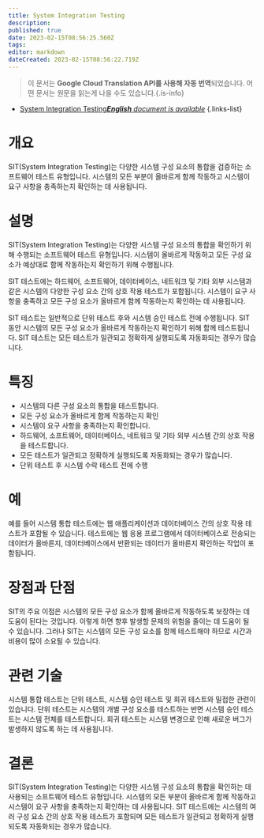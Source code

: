 ```yaml
---
title: System Integration Testing
description: 
published: true
date: 2023-02-15T08:56:25.560Z
tags: 
editor: markdown
dateCreated: 2023-02-15T08:56:22.719Z
---
```


> 이 문서는 **Google Cloud Translation API를 사용해 자동 번역**되었습니다.
어떤 문서는 원문을 읽는게 나을 수도 있습니다.{.is-info}



- [System Integration Testing***English** document is available*](/en/Knowledge-base/Dictionary/system-integration-testing)
{.links-list}


# 개요
SIT(System Integration Testing)는 다양한 시스템 구성 요소의 통합을 검증하는 소프트웨어 테스트 유형입니다. 시스템의 모든 부분이 올바르게 함께 작동하고 시스템이 요구 사항을 충족하는지 확인하는 데 사용됩니다.

# 설명
SIT(System Integration Testing)는 다양한 시스템 구성 요소의 통합을 확인하기 위해 수행되는 소프트웨어 테스트 유형입니다. 시스템이 올바르게 작동하고 모든 구성 요소가 예상대로 함께 작동하는지 확인하기 위해 수행됩니다.

SIT 테스트에는 하드웨어, 소프트웨어, 데이터베이스, 네트워크 및 기타 외부 시스템과 같은 시스템의 다양한 구성 요소 간의 상호 작용 테스트가 포함됩니다. 시스템이 요구 사항을 충족하고 모든 구성 요소가 올바르게 함께 작동하는지 확인하는 데 사용됩니다.

SIT 테스트는 일반적으로 단위 테스트 후와 시스템 승인 테스트 전에 수행됩니다. SIT 동안 시스템의 모든 구성 요소가 올바르게 작동하는지 확인하기 위해 함께 테스트됩니다. SIT 테스트는 모든 테스트가 일관되고 정확하게 실행되도록 자동화되는 경우가 많습니다.

# 특징
- 시스템의 다른 구성 요소의 통합을 테스트합니다.
- 모든 구성 요소가 올바르게 함께 작동하는지 확인
- 시스템이 요구 사항을 충족하는지 확인합니다.
- 하드웨어, 소프트웨어, 데이터베이스, 네트워크 및 기타 외부 시스템 간의 상호 작용을 테스트합니다.
- 모든 테스트가 일관되고 정확하게 실행되도록 자동화되는 경우가 많습니다.
- 단위 테스트 후 시스템 수락 테스트 전에 수행

# 예
예를 들어 시스템 통합 테스트에는 웹 애플리케이션과 데이터베이스 간의 상호 작용 테스트가 포함될 수 있습니다. 테스트에는 웹 응용 프로그램에서 데이터베이스로 전송되는 데이터가 올바른지, 데이터베이스에서 반환되는 데이터가 올바른지 확인하는 작업이 포함됩니다.

# 장점과 단점
SIT의 주요 이점은 시스템의 모든 구성 요소가 함께 올바르게 작동하도록 보장하는 데 도움이 된다는 것입니다. 이렇게 하면 향후 발생할 문제의 위험을 줄이는 데 도움이 될 수 있습니다. 그러나 SIT는 시스템의 모든 구성 요소를 함께 테스트해야 하므로 시간과 비용이 많이 소요될 수 있습니다.

# 관련 기술
시스템 통합 테스트는 단위 테스트, 시스템 승인 테스트 및 회귀 테스트와 밀접한 관련이 있습니다. 단위 테스트는 시스템의 개별 구성 요소를 테스트하는 반면 시스템 승인 테스트는 시스템 전체를 테스트합니다. 회귀 테스트는 시스템 변경으로 인해 새로운 버그가 발생하지 않도록 하는 데 사용됩니다.

# 결론
SIT(System Integration Testing)는 다양한 시스템 구성 요소의 통합을 확인하는 데 사용되는 소프트웨어 테스트 유형입니다. 시스템의 모든 부분이 올바르게 함께 작동하고 시스템이 요구 사항을 충족하는지 확인하는 데 사용됩니다. SIT 테스트에는 시스템의 여러 구성 요소 간의 상호 작용 테스트가 포함되며 모든 테스트가 일관되고 정확하게 실행되도록 자동화되는 경우가 많습니다.